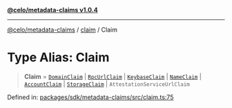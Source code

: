 [**@celo/metadata-claims v1.0.4**](../../README.md)

***

[@celo/metadata-claims](../../README.md) / [claim](../README.md) / Claim

# Type Alias: Claim

> **Claim** = [`DomainClaim`](DomainClaim.md) \| [`RpcUrlClaim`](RpcUrlClaim.md) \| [`KeybaseClaim`](KeybaseClaim.md) \| [`NameClaim`](NameClaim.md) \| [`AccountClaim`](../../account/type-aliases/AccountClaim.md) \| [`StorageClaim`](StorageClaim.md) \| `AttestationServiceUrlClaim`

Defined in: [packages/sdk/metadata-claims/src/claim.ts:75](https://github.com/celo-org/developer-tooling/blob/master/packages/sdk/metadata-claims/src/claim.ts#L75)
